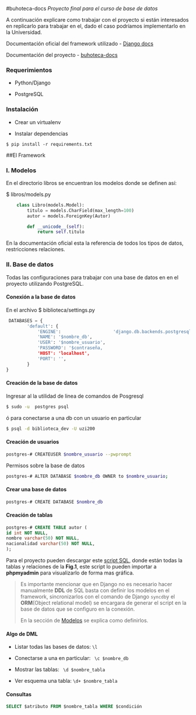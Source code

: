 #buhoteca-docs
_Proyecto final para el curso de base de datos_

A continuación explicare como trabajar con el proyecto si están interesados en replicarlo para trabajar en el, dado el caso podríamos implementarlo en la Universidad.

Documentación oficial del framework utilizado -  [Django docs](https://docs.djangoproject.com/en/1.7/)

Documentación del proyecto - [buhoteca-docs](http://buhoteca.readthedocs.org)

### Requerimientos
* Python/Django

* PostgreSQL
### Instalación
* Crear un  virtualenv

* Instalar dependencias
```
$ pip install -r requirements.txt
```

##El Framework


### I. Modelos
En el directorio libros se encuentran los modelos donde se definen así:

$  libros/models.py

```py
    class Libro(models.Model):
        titulo = models.CharField(max_length=100)
        autor = models.ForeignKey(Autor)

        def __unicode__(self):
            return self.titulo
```

En la documentación oficial esta la referencia de todos los tipos de datos, restricciones relaciones.


### II. Base de datos

Todas las configuraciones  para trabajar con una base de datos en en el proyecto utilizando PostgreSQL.

#### Conexión a la base de datos

En el archivo
$ biblioteca/settings.py
```py
 DATABASES = {
        'default': {
            'ENGINE':                    'django.db.backends.postgresql_psycopg2',
            'NAME': '$nombre_db',
            'USER': '$nombre_usuario',
            'PASSWORD': '$contraseña,
            'HOST': 'localhost',
            'PORT': '',
        }
}
```


#### Creación de la base de datos

Ingresar al la utilidad de linea de comandos de Posgresql

```bash
$ sudo -u  postgres psql
```
ó para conectarse a una db con un usuario en particular

```bash
$ psql -d biblioteca_dev -U uzi200
```

#### Creación de usuarios

```bash
postgres-# CREATEUSER $nombre_usuario --pwprompt
```

Permisos sobre la base de datos

```bash
postgres-# ALTER DATABASE $nombre_db OWNER to $nombre_usuario;
```

#### Crear una base de datos


```bash
postgres-# CREATE DATABASE $nombre_db
```

#### Creación de tablas

```sql
postgres-# CREATE TABLE autor (
id int NOT NULL,
nombre varchar(50) NOT NULL,
nacionalidad varchar(50) NOT NULL,
);
```
Para el proyecto pueden descargar este [script SQL](https://github.com/uzi200/biblioteca-django/blob/master/script_db.sql), donde están todas la tablas y relaciones de la **Fig.1**, este script lo pueden importar a __phpmyadmin__ para visualizarlo de forma mas gráfica.

> Es importante mencionar que en Django no es necesario hacer manualmente __DDL__ de SQL basta con definir los modelos en el framework, sincronizarlos con el comando de Django ```syncdb```y el __ORM__(Object relational model) se encargara de generar el script en la base de datos que se configuro en la conexión.
>
> En la sección de [Modelos](https://github.com/uzi200/biblioteca-django#i-modelos)  se explica como definirlos.


#### Algo de DML

- Listar todas las bases de datos: ```\l```

- Conectarse a una en particular:  ``` \c $nombre_db```

- Mostrar las tablas: ``` \d $nombre_tabla```

- Ver esquema una tabla: ```\d+ $nombre_tabla```

#### Consultas
```sql
SELECT $atributo FROM $nombre_tabla WHERE $condición
```
